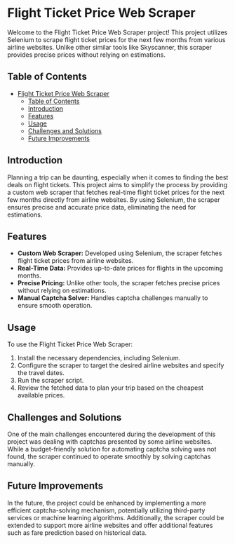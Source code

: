 # Flight Ticket Price Web Scraper

Welcome to the Flight Ticket Price Web Scraper project! This project utilizes Selenium to scrape flight ticket prices for the next few months from various airline websites. Unlike other similar tools like Skyscanner, this scraper provides precise prices without relying on estimations.

## Table of Contents

- [Flight Ticket Price Web Scraper](#flight-ticket-price-web-scraper)
  - [Table of Contents](#table-of-contents)
  - [Introduction](#introduction)
  - [Features](#features)
  - [Usage](#usage)
  - [Challenges and Solutions](#challenges-and-solutions)
  - [Future Improvements](#future-improvements)

## Introduction

Planning a trip can be daunting, especially when it comes to finding the best deals on flight tickets. This project aims to simplify the process by providing a custom web scraper that fetches real-time flight ticket prices for the next few months directly from airline websites. By using Selenium, the scraper ensures precise and accurate price data, eliminating the need for estimations.

## Features

- **Custom Web Scraper:** Developed using Selenium, the scraper fetches flight ticket prices from airline websites.
- **Real-Time Data:** Provides up-to-date prices for flights in the upcoming months.
- **Precise Pricing:** Unlike other tools, the scraper fetches precise prices without relying on estimations.
- **Manual Captcha Solver:** Handles captcha challenges manually to ensure smooth operation.

## Usage

To use the Flight Ticket Price Web Scraper:
1. Install the necessary dependencies, including Selenium.
2. Configure the scraper to target the desired airline websites and specify the travel dates.
3. Run the scraper script.
4. Review the fetched data to plan your trip based on the cheapest available prices.

## Challenges and Solutions

One of the main challenges encountered during the development of this project was dealing with captchas presented by some airline websites. While a budget-friendly solution for automating captcha solving was not found, the scraper continued to operate smoothly by solving captchas manually.

## Future Improvements

In the future, the project could be enhanced by implementing a more efficient captcha-solving mechanism, potentially utilizing third-party services or machine learning algorithms. Additionally, the scraper could be extended to support more airline websites and offer additional features such as fare prediction based on historical data.

